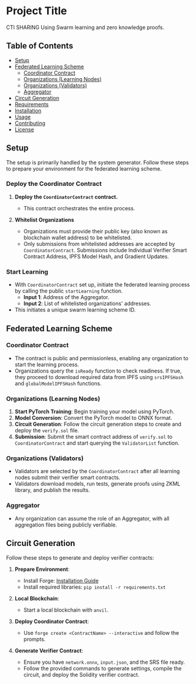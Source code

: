 # Project Title

CTI SHARING Using Swarm learning and zero knowledge proofs.

## Table of Contents

- [Setup](#setup)
- [Federated Learning Scheme](#federated-learning-scheme)
    - [Coordinator Contract](#coordinator-contract)
    - [Organizations (Learning Nodes)](#organizations-learning-nodes)
    - [Organizations (Validators)](#organizations-validators)
    - [Aggregator](#aggregator)
- [Circuit Generation](#circuit-generation)
- [Requirements](#requirements)
- [Installation](#installation)
- [Usage](#usage)
- [Contributing](#contributing)
- [License](#license)

## Setup

The setup is primarily handled by the system generator. Follow these steps to prepare your environment for the federated learning scheme.

### Deploy the Coordinator Contract

1. **Deploy the `CoordinatorContract` contract.**
    - This contract orchestrates the entire process.

2. **Whitelist Organizations**
    - Organizations must provide their public key (also known as blockchain wallet address) to be whitelisted.
    - Only submissions from whitelisted addresses are accepted by `CoordinatorContract`. Submissions include Individual Verifier Smart Contract Address, IPFS Model Hash, and Gradient Updates.

### Start Learning

- With `CoordinatorContract` set up, initiate the federated learning process by calling the public `startLearning` function.
    - **Input 1**: Address of the Aggregator.
    - **Input 2**: List of whitelisted organizations' addresses.
- This initiates a unique swarm learning scheme ID.

## Federated Learning Scheme

### Coordinator Contract

- The contract is public and permissionless, enabling any organization to start the learning process.
- Organizations query the `isReady` function to check readiness. If true, they proceed to download required data from IPFS using `srsIPFSHash` and `globalModelIPFSHash` functions.

### Organizations (Learning Nodes)

1. **Start PyTorch Training**: Begin training your model using PyTorch.
2. **Model Conversion**: Convert the PyTorch model to ONNX format.
3. **Circuit Generation**: Follow the circuit generation steps to create and deploy the `verify.sol` file.
4. **Submission**: Submit the smart contract address of `verify.sol` to `CoordinatorContract` and start querying the `ValidatorList` function.

### Organizations (Validators)

- Validators are selected by the `CoordinatorContract` after all learning nodes submit their verifier smart contracts.
- Validators download models, run tests, generate proofs using ZKML library, and publish the results.

### Aggregator

- Any organization can assume the role of an Aggregator, with all aggregation files being publicly verifiable.

## Circuit Generation

Follow these steps to generate and deploy verifier contracts:

1. **Prepare Environment**:
    - Install Forge: [Installation Guide](https://book.getfoundry.sh/getting-started/installation)
    - Install required libraries: `pip install -r requirements.txt`

2. **Local Blockchain**:
    - Start a local blockchain with `anvil`.

3. **Deploy Coordinator Contract**:
    - Use `forge create <ContractName> --interactive` and follow the prompts.

4. **Generate Verifier Contract**:
    - Ensure you have `network.onnx`, `input.json`, and the SRS file ready.
    - Follow the provided commands to generate settings, compile the circuit, and deploy the Solidity verifier contract.


